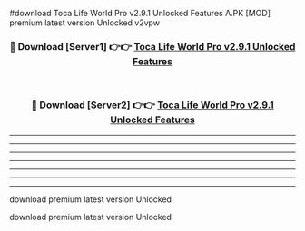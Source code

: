 #download Toca Life World Pro v2.9.1 Unlocked Features A.PK [MOD] premium latest version Unlocked v2vpw 



<div align="center">
<h3>🔴 Download [Server1] 👉👉 <a href="https://download1apk.web.app/">Toca Life World Pro v2.9.1 Unlocked Features</a></h3><br>

<h3>🔴 Download [Server2] 👉👉 <a href="https://download1apk.web.app/">Toca Life World Pro v2.9.1 Unlocked Features</a></h3>
</div>





----------------------------------------------------------

----------------------------------------------------------

----------------------------------------------------------

----------------------------------------------------------

----------------------------------------------------------

----------------------------------------------------------

----------------------------------------------------------

download premium latest version Unlocked

download premium latest version Unlocked
